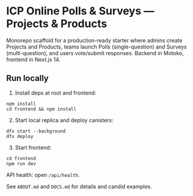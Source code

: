 # ICP Online Polls & Surveys — Projects & Products

Monorepo scaffold for a production-ready starter where admins create Projects and Products, teams launch Polls (single-question) and Surveys (multi-question), and users vote/submit responses. Backend in Motoko, frontend in Next.js 14.

## Run locally

1) Install deps at root and frontend:

```
npm install
cd frontend && npm install
```

2) Start local replica and deploy canisters:

```
dfx start --background
dfx deploy
```

3) Start frontend:

```
cd frontend
npm run dev
```

API health: open `/api/health`.

See `ABOUT.md` and `DOCS.md` for details and candid examples.
